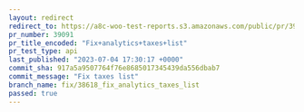 ```yaml
---
layout: redirect
redirect_to: https://a8c-woo-test-reports.s3.amazonaws.com/public/pr/39091/api/index.html
pr_number: 39091
pr_title_encoded: "Fix+analytics+taxes+list"
pr_test_type: api
last_published: "2023-07-04 17:30:17 +0000"
commit_sha: 917a5a9507764f76e8685017345439da556dbab7
commit_message: "Fix taxes list"
branch_name: fix/38618_fix_analytics_taxes_list
passed: true
---
```

